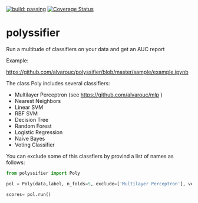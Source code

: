 [![build: passing](https://img.shields.io/travis/ismav/polyssifier-1.svg)](https://travis-ci.org/ismav/polyssifier-1)
[![Coverage Status](https://coveralls.io/repos/ismav/polyssifier-1/badge.svg?branch=master&service=github)](https://coveralls.io/github/ismav/polyssifier-1?branch=master)

polyssifier
===========

Run a multitude of classifiers on your data and get an AUC report

Example: 

https://github.com/alvarouc/polyssifier/blob/master/sample/example.ipynb

The class Poly includes several classifiers:

- Multilayer Perceptron (see https://github.com/alvarouc/mlp )
- Nearest Neighbors
- Linear SVM
- RBF SVM
- Decision Tree
- Random Forest
- Logistic Regression
- Naive Bayes
- Voting Classifier

You can exclude some of this classfiers by provind a list of names as follows:
```python
from polyssifier import Poly

pol = Poly(data,label, n_folds=5, exclude=['Multilayer Perceptron'], verbose =1)

scores= pol.run()
```
